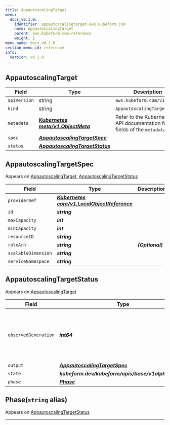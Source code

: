 ```yaml
---
title: AppautoscalingTarget
menu:
  docs_v0.1.0:
    identifier: appautoscalingtarget-aws.kubeform.com
    name: AppautoscalingTarget
    parent: aws.kubeform.com-reference
    weight: 1
menu_name: docs_v0.1.0
section_menu_id: reference
info:
  version: v0.1.0
---
```


## AppautoscalingTarget
| Field | Type | Description |
| ------ | ----- | ----------- |
| `apiVersion` | string | `aws.kubeform.com/v1alpha1` |
|    `kind` | string | `AppautoscalingTarget` |
| `metadata` | ***[Kubernetes meta/v1.ObjectMeta](https://kubernetes.io/docs/reference/generated/kubernetes-api/v1.13/#objectmeta-v1-meta)***|Refer to the Kubernetes API documentation for the fields of the `metadata` field.|
| `spec` | ***[AppautoscalingTargetSpec](#appautoscalingtargetspec)***||
| `status` | ***[AppautoscalingTargetStatus](#appautoscalingtargetstatus)***||
## AppautoscalingTargetSpec

Appears on:[AppautoscalingTarget](#appautoscalingtarget), [AppautoscalingTargetStatus](#appautoscalingtargetstatus)

| Field | Type | Description |
| ------ | ----- | ----------- |
| `providerRef` | ***[Kubernetes core/v1.LocalObjectReference](https://kubernetes.io/docs/reference/generated/kubernetes-api/v1.13/#localobjectreference-v1-core)***||
| `id` | ***string***||
| `maxCapacity` | ***int***||
| `minCapacity` | ***int***||
| `resourceID` | ***string***||
| `roleArn` | ***string***| ***(Optional)*** |
| `scalableDimension` | ***string***||
| `serviceNamespace` | ***string***||
## AppautoscalingTargetStatus

Appears on:[AppautoscalingTarget](#appautoscalingtarget)

| Field | Type | Description |
| ------ | ----- | ----------- |
| `observedGeneration` | ***int64***| ***(Optional)*** Resource generation, which is updated on mutation by the API Server.|
| `output` | ***[AppautoscalingTargetSpec](#appautoscalingtargetspec)***| ***(Optional)*** |
| `state` | ***kubeform.dev/kubeform/apis/base/v1alpha1.State***| ***(Optional)*** |
| `phase` | ***[Phase](#phase)***| ***(Optional)*** |
## Phase(`string` alias)

Appears on:[AppautoscalingTargetStatus](#appautoscalingtargetstatus)

---
